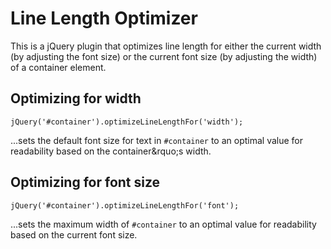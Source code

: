 # Line Length Optimizer

This is a jQuery plugin that optimizes line length for either the current width (by adjusting the font size) or the current font size (by adjusting the width) of a container element.

## Optimizing for width

    jQuery('#container').optimizeLineLengthFor('width');

...sets the default font size for text in `#container` to an optimal value for readability based on the container&rquo;s width.

## Optimizing for font size

    jQuery('#container').optimizeLineLengthFor('font');

...sets the maximum width of `#container` to an optimal value for readability based on the current font size.
